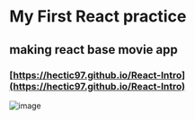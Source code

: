 # My First React practice
## making react base movie app
### [https://hectic97.github.io/React-Intro](https://hectic97.github.io/React-Intro)
![image](https://user-images.githubusercontent.com/61140071/109812413-60ab8680-7c6f-11eb-8a26-f4574399a0ca.png)

